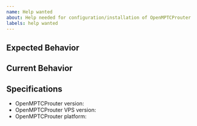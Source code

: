 ```yaml
---
name: Help wanted
about: Help needed for configuration/installation of OpenMPTCProuter
labels: help wanted
---
```


<!--- Use this template, else issue may be closed automatically -->
## Expected Behavior
<!--- In English please. -->
<!--- Tell us what should happen -->

## Current Behavior
<!--- In English please. -->
<!--- Tell us what happens instead of the expected behavior -->
<!--- Did you checked log ? In Status->System log -->

## Specifications

  - OpenMPTCProuter version: <!--- (Last is not a version) -->
  - OpenMPTCProuter VPS version: <!--- (Last is not a version) -->
  - OpenMPTCProuter platform: <!--- (RPI2/RPI3/x86/x86_64) -->

<!--- (please do not attach text files) -->